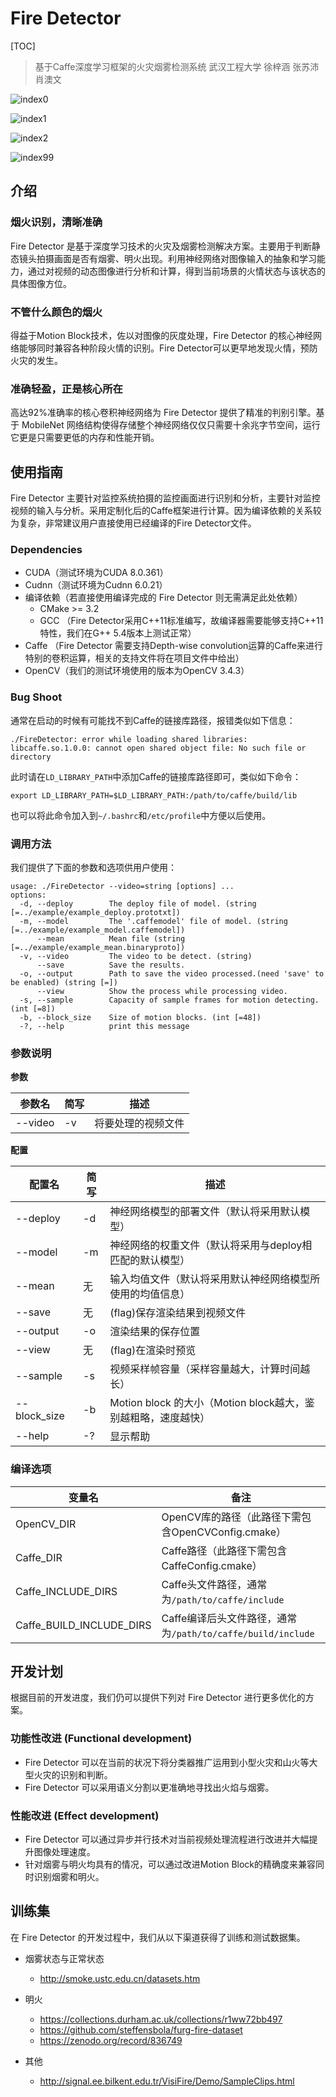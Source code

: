 # Fire Detector

[TOC]

> 基于Caffe深度学习框架的火灾烟雾检测系统
> 武汉工程大学 徐梓涵 张苏沛 肖澳文

![index0](.\image\index0.jpg)

![index1](.\image\index1.jpg)

![index2](.\image\index2.jpg)

![index99](.\image\index99.jpg)

## 介绍

### 烟火识别，清晰准确

Fire Detector 是基于深度学习技术的火灾及烟雾检测解决方案。主要用于判断静态镜头拍摄画面是否有烟雾、明火出现。利用神经网络对图像输入的抽象和学习能力，通过对视频的动态图像进行分析和计算，得到当前场景的火情状态与该状态的具体图像方位。

### 不管什么颜色的烟火

得益于Motion Block技术，佐以对图像的灰度处理，Fire Detector 的核心神经网络能够同时兼容各种阶段火情的识别。Fire Detector可以更早地发现火情，预防火灾的发生。

### 准确轻盈，正是核心所在

高达92%准确率的核心卷积神经网络为 Fire Detector 提供了精准的判别引擎。基于 MobileNet 网络结构使得存储整个神经网络仅仅只需要十余兆字节空间，运行它更是只需要更低的内存和性能开销。

## 使用指南

Fire Detector 主要针对监控系统拍摄的监控画面进行识别和分析，主要针对监控视频的输入与分析。采用定制化后的Caffe框架进行计算。因为编译依赖的关系较为复杂，非常建议用户直接使用已经编译的Fire Detector文件。

### Dependencies

- CUDA（测试环境为CUDA 8.0.361）
- Cudnn（测试环境为Cudnn 6.0.21）
- 编译依赖（若直接使用编译完成的 Fire Detector 则无需满足此处依赖）
  - CMake >= 3.2
  - GCC （Fire Detector采用C++11标准编写，故编译器需要能够支持C++11特性，我们在G++ 5.4版本上测试正常）
- Caffe （Fire Detector 需要支持Depth-wise convolution运算的Caffe来进行特别的卷积运算，相关的支持文件将在项目文件中给出）
- OpenCV（我们的测试环境使用的版本为OpenCV 3.4.3）

### Bug Shoot

通常在启动的时候有可能找不到Caffe的链接库路径，报错类似如下信息：

```
./FireDetector: error while loading shared libraries: libcaffe.so.1.0.0: cannot open shared object file: No such file or directory
```

此时请在`LD_LIBRARY_PATH`中添加Caffe的链接库路径即可，类似如下命令：

```
export LD_LIBRARY_PATH=$LD_LIBRARY_PATH:/path/to/caffe/build/lib
```

也可以将此命令加入到`~/.bashrc`和`/etc/profile`中方便以后使用。

### 调用方法

我们提供了下面的参数和选项供用户使用：

```
usage: ./FireDetector --video=string [options] ... 
options:
  -d, --deploy        The deploy file of model. (string [=../example/example_deploy.prototxt])
  -m, --model         The '.caffemodel' file of model. (string [=../example/example_model.caffemodel])
      --mean          Mean file (string [=../example/example_mean.binaryproto])
  -v, --video         The video to be detect. (string)
      --save          Save the results.
  -o, --output        Path to save the video processed.(need 'save' to be enabled) (string [=])
      --view          Show the process while processing video.
  -s, --sample        Capacity of sample frames for motion detecting. (int [=8])
  -b, --block_size    Size of motion blocks. (int [=48])
  -?, --help          print this message
```

### 参数说明

**参数**

| 参数名 | 简写 | 描述 |
| --- | --- | --- |
| --video | -v | 将要处理的视频文件 |

**配置**

| 配置名 | 简写 | 描述 |
| --- | --- | --- |
| --deploy | -d | 神经网络模型的部署文件（默认将采用默认模型） |
| --model | -m | 神经网络的权重文件（默认将采用与deploy相匹配的默认模型） |
| --mean | 无 | 输入均值文件（默认将采用默认神经网络模型所使用的均值信息） |
| --save | 无 | (flag)保存渲染结果到视频文件 |
| --output | -o | 渲染结果的保存位置 |
| --view | 无 | (flag)在渲染时预览 |
| --sample | -s | 视频采样帧容量（采样容量越大，计算时间越长） |
| --block_size | -b | Motion block 的大小（Motion block越大，鉴别越粗略，速度越快） |
| --help | -? | 显示帮助 |

### 编译选项

| 变量名 | 备注 |
| --- | --- |
| OpenCV_DIR | OpenCV库的路径（此路径下需包含OpenCVConfig.cmake）|
| Caffe_DIR | Caffe路径（此路径下需包含CaffeConfig.cmake）|
| Caffe_INCLUDE_DIRS | Caffe头文件路径，通常为`/path/to/caffe/include`|
| Caffe_BUILD_INCLUDE_DIRS | Caffe编译后头文件路径，通常为`/path/to/caffe/build/include`|

## 开发计划

根据目前的开发进度，我们仍可以提供下列对 Fire Detector 进行更多优化的方案。

### 功能性改进 (Functional development)

- Fire Detector 可以在当前的状况下将分类器推广运用到小型火灾和山火等大型火灾的识别和判断。
- Fire Detector 可以采用语义分割以更准确地寻找出火焰与烟雾。

### 性能改进 (Effect development)

- Fire Detector 可以通过异步并行技术对当前视频处理流程进行改进并大幅提升图像处理速度。
- 针对烟雾与明火均具有的情况，可以通过改进Motion Block的精确度来兼容同时识别烟雾和明火。

## 训练集

在 Fire Detector 的开发过程中，我们从以下渠道获得了训练和测试数据集。

- 烟雾状态与正常状态
  - http://smoke.ustc.edu.cn/datasets.htm

- 明火
  - https://collections.durham.ac.uk/collections/r1ww72bb497
  - https://github.com/steffensbola/furg-fire-dataset
  - https://zenodo.org/record/836749

- 其他
  - http://signal.ee.bilkent.edu.tr/VisiFire/Demo/SampleClips.html